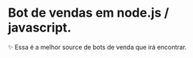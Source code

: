 # Bot de vendas em node.js / javascript.
✨ Essa é a melhor source de bots de venda que irá encontrar.
